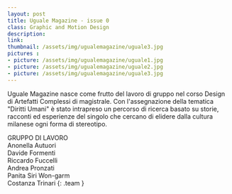 ```yaml
---
layout: post
title: Uguale Magazine - issue 0
class: Graphic and Motion Design
description: 
link: 
thumbnail: /assets/img/ugualemagazine/uguale3.jpg
pictures : 
- picture: /assets/img/ugualemagazine/uguale1.jpg
- picture: /assets/img/ugualemagazine/uguale2.jpg
- picture: /assets/img/ugualemagazine/uguale3.jpg
---
```


Uguale Magazine nasce come frutto del lavoro di gruppo nel corso Design di Artefatti Complessi di magistrale. Con l'assegnazione della tematica "Diritti Umani" è stato intrapreso un percorso di ricerca basato su storie, racconti ed esperienze del singolo che cercano di elidere dalla cultura milanese ogni forma di stereotipo.

GRUPPO DI LAVORO<br>
Anonella Autuori<br>
 Davide Formenti<br> 
 Riccardo Fuccelli<br>
 Andrea Pronzati<br>
 Panita Siri Won-garm<br>
 Costanza Trinari
{: .team }
